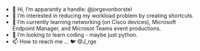- 👋 Hi, I’m apparantly a handle: @jorgevonborstel
- 👀 I’m interested in reducing my workload problem by creating shortcuts.
- 🌱 I’m currently learning networking (on Cisco devices), Microsoft Endpoint Manager, and Microsot Teams event productions. 
- 💞️ I’m looking to learn coding - maybe just python.
- 📫 How to reach me ... 🐦 @J_rge

<!---
jorgevonborstel/jorgevonborstel is a ✨ special ✨ repository because its `README.md` (this file) appears on your GitHub profile.
You can click the Preview link to take a look at your changes.
--->
